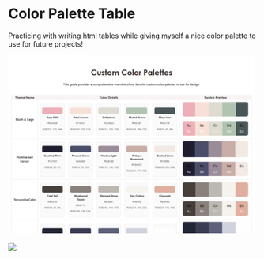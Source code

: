 <h1>Color Palette Table</h1>
<p>Practicing with writing html tables while giving myself a nice color palette to use for future projects!</p>
<a href="https://marisavertz.github.io/Color_Palette_Table/">
  <img src="https://raw.githubusercontent.com/MarisaVertz/Color_Palette_Table/refs/heads/main/images/color_palette_screenshot.png" width="500">
</a>
<br><br>
<a href="https://marisavertz.github.io/Color_Palette_Table/">
  <img src="https://dabuttonfactory.com/button.png?t=View+Project&f=Calibri-Bold&ts=18&tc=fff&hp=45&vp=20&w=134&h=38&c=11&bgt=unicolored&bgc=245c68&be=1">
</a>
